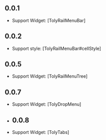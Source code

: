 ## 0.0.1

* Support Widget: [TolyRailMenuBar]

## 0.0.2
* Support style: [TolyRailMenuBar#cellStyle]

## 0.0.5
* Support Widget: [TolyRailMenuTree]

## 0.0.7
* Support Widget: [TolyDropMenu]

* ## 0.0.8
* Support Widget: [TolyTabs]